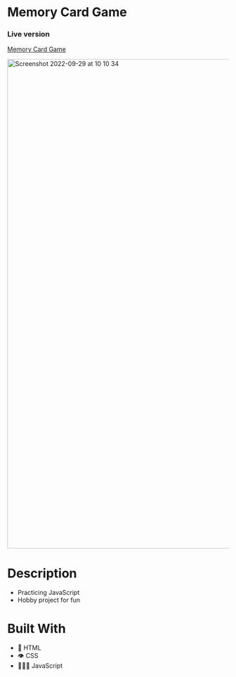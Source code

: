 # Memory Card Game 

### Live version
[Memory Card Game](https://jovial-lichterman-76e7e6.netlify.app/)

<img width="1116" alt="Screenshot 2022-09-29 at 10 10 34" src="https://user-images.githubusercontent.com/74554925/192977150-ad353e17-fd09-4bdc-83a8-fa253e7d131c.png">

# Description 
- Practicing JavaScript
- Hobby project for fun

# Built With 
- 📄 HTML
- 👁 CSS
- 👩🏽‍💻 JavaScript

